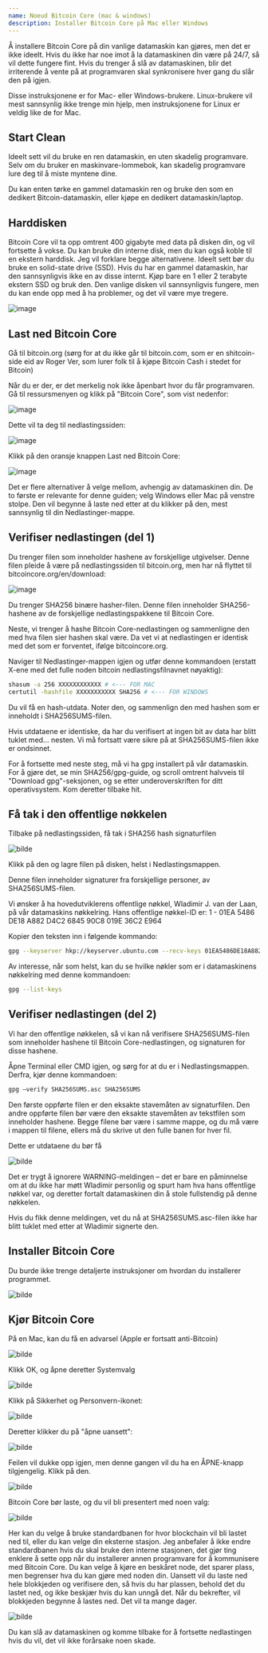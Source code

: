 ```yaml
---
name: Noeud Bitcoin Core (mac & windows)
description: Installer Bitcoin Core på Mac eller Windows
---
```


Å installere Bitcoin Core på din vanlige datamaskin kan gjøres, men det er ikke ideelt. Hvis du ikke har noe imot å la datamaskinen din være på 24/7, så vil dette fungere fint. Hvis du trenger å slå av datamaskinen, blir det irriterende å vente på at programvaren skal synkronisere hver gang du slår den på igjen.

Disse instruksjonene er for Mac- eller Windows-brukere. Linux-brukere vil mest sannsynlig ikke trenge min hjelp, men instruksjonene for Linux er veldig like de for Mac.

## Start Clean

Ideelt sett vil du bruke en ren datamaskin, en uten skadelig programvare. Selv om du bruker en maskinvare-lommebok, kan skadelig programvare lure deg til å miste myntene dine.

Du kan enten tørke en gammel datamaskin ren og bruke den som en dedikert Bitcoin-datamaskin, eller kjøpe en dedikert datamaskin/laptop.

## Harddisken

Bitcoin Core vil ta opp omtrent 400 gigabyte med data på disken din, og vil fortsette å vokse. Du kan bruke din interne disk, men du kan også koble til en ekstern harddisk. Jeg vil forklare begge alternativene. Ideelt sett bør du bruke en solid-state drive (SSD). Hvis du har en gammel datamaskin, har den sannsynligvis ikke en av disse internt. Kjøp bare en 1 eller 2 terabyte ekstern SSD og bruk den. Den vanlige disken vil sannsynligvis fungere, men du kan ende opp med å ha problemer, og det vil være mye tregere.

![image](assets/1.webp)

## Last ned Bitcoin Core

Gå til bitcoin.org (sørg for at du ikke går til bitcoin.com, som er en shitcoin-side eid av Roger Ver, som lurer folk til å kjøpe Bitcoin Cash i stedet for Bitcoin)

Når du er der, er det merkelig nok ikke åpenbart hvor du får programvaren. Gå til ressursmenyen og klikk på "Bitcoin Core", som vist nedenfor:

![image](assets/2.webp)

Dette vil ta deg til nedlastingssiden:

![image](assets/3.webp)

Klikk på den oransje knappen Last ned Bitcoin Core:

![image](assets/4.webp)

Det er flere alternativer å velge mellom, avhengig av datamaskinen din. De to første er relevante for denne guiden; velg Windows eller Mac på venstre stolpe. Den vil begynne å laste ned etter at du klikker på den, mest sannsynlig til din Nedlastinger-mappe.

## Verifiser nedlastingen (del 1)

Du trenger filen som inneholder hashene av forskjellige utgivelser. Denne filen pleide å være på nedlastingssiden til bitcoin.org, men har nå flyttet til bitcoincore.org/en/download:

![image](assets/5.webp)

Du trenger SHA256 binære hasher-filen. Denne filen inneholder SHA256-hashene av de forskjellige nedlastingspakkene til Bitcoin Core.

Neste, vi trenger å hashe Bitcoin Core-nedlastingen og sammenligne den med hva filen sier hashen skal være. Da vet vi at nedlastingen er identisk med det som er forventet, ifølge bitcoincore.org.

Naviger til Nedlastinger-mappen igjen og utfør denne kommandoen (erstatt X-ene med det fulle noden bitcoin nedlastingsfilnavnet nøyaktig):

```bash
shasum -a 256 XXXXXXXXXXXX # <--- FOR MAC
certutil -hashfile XXXXXXXXXXX SHA256 # <--- FOR WINDOWS
```

Du vil få en hash-utdata. Noter den, og sammenlign den med hashen som er inneholdt i SHA256SUMS-filen.

Hvis utdataene er identiske, da har du verifisert at ingen bit av data har blitt tuklet med... nesten. Vi må fortsatt være sikre på at SHA256SUMS-filen ikke er ondsinnet.

For å fortsette med neste steg, må vi ha gpg installert på vår datamaskin.
For å gjøre det, se min SHA256/gpg-guide, og scroll omtrent halvveis til "Download gpg"-seksjonen, og se etter underoverskriften for ditt operativsystem. Kom deretter tilbake hit.
## Få tak i den offentlige nøkkelen

Tilbake på nedlastingssiden, få tak i SHA256 hash signaturfilen

![bilde](assets/6.webp)

Klikk på den og lagre filen på disken, helst i Nedlastingsmappen.

Denne filen inneholder signaturer fra forskjellige personer, av SHA256SUMS-filen.

Vi ønsker å ha hovedutviklerens offentlige nøkkel, Wladimir J. van der Laan, på vår datamaskins nøkkelring. Hans offentlige nøkkel-ID er:
1 - 01EA 5486 DE18 A882 D4C2 6845 90C8 019E 36C2 E964

Kopier den teksten inn i følgende kommando:

```bash
gpg --keyserver hkp://keyserver.ubuntu.com --recv-keys 01EA5486DE18A882D4C2684590C8019E36C2E964
```

Av interesse, når som helst, kan du se hvilke nøkler som er i datamaskinens nøkkelring med denne kommandoen:

```bash
gpg --list-keys
```

## Verifiser nedlastingen (del 2)

Vi har den offentlige nøkkelen, så vi kan nå verifisere SHA256SUMS-filen som inneholder hashene til Bitcoin Core-nedlastingen, og signaturen for disse hashene.

Åpne Terminal eller CMD igjen, og sørg for at du er i Nedlastingsmappen. Derfra, kjør denne kommandoen:

```bash
gpg –verify SHA256SUMS.asc SHA256SUMS
```

Den første oppførte filen er den eksakte stavemåten av signaturfilen. Den andre oppførte filen bør være den eksakte stavemåten av tekstfilen som inneholder hashene. Begge filene bør være i samme mappe, og du må være i mappen til filene, ellers må du skrive ut den fulle banen for hver fil.

Dette er utdataene du bør få

![bilde](assets/7.webp)

Det er trygt å ignorere WARNING-meldingen – det er bare en påminnelse om at du ikke har møtt Wladimir personlig og spurt ham hva hans offentlige nøkkel var, og deretter fortalt datamaskinen din å stole fullstendig på denne nøkkelen.

Hvis du fikk denne meldingen, vet du nå at SHA256SUMS.asc-filen ikke har blitt tuklet med etter at Wladimir signerte den.

## Installer Bitcoin Core

Du burde ikke trenge detaljerte instruksjoner om hvordan du installerer programmet.

![bilde](assets/8.webp)

## Kjør Bitcoin Core

På en Mac, kan du få en advarsel (Apple er fortsatt anti-Bitcoin)

![bilde](assets/9.webp)

Klikk OK, og åpne deretter Systemvalg

![bilde](assets/10.webp)

Klikk på Sikkerhet og Personvern-ikonet:

![bilde](assets/11.webp)

Deretter klikker du på "åpne uansett":

![bilde](assets/12.webp)

Feilen vil dukke opp igjen, men denne gangen vil du ha en ÅPNE-knapp tilgjengelig. Klikk på den.

![bilde](assets/13.webp)

Bitcoin Core bør laste, og du vil bli presentert med noen valg:

![bilde](assets/14.webp)

Her kan du velge å bruke standardbanen for hvor blockchain vil bli lastet ned til, eller du kan velge din eksterne stasjon. Jeg anbefaler å ikke endre standardbanen hvis du skal bruke den interne stasjonen, det gjør ting enklere å sette opp når du installerer annen programvare for å kommunisere med Bitcoin Core.
Du kan velge å kjøre en beskåret node, det sparer plass, men begrenser hva du kan gjøre med noden din. Uansett vil du laste ned hele blokkjeden og verifisere den, så hvis du har plassen, behold det du lastet ned, og ikke beskjær hvis du kan unngå det.
Når du bekrefter, vil blokkjeden begynne å lastes ned. Det vil ta mange dager.

![bilde](assets/15.webp)

Du kan slå av datamaskinen og komme tilbake for å fortsette nedlastingen hvis du vil, det vil ikke forårsake noen skade.